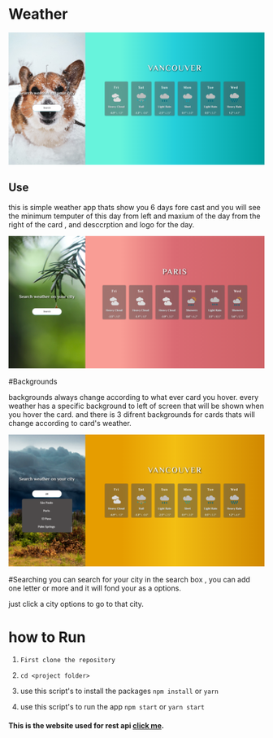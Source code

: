 # Weather 

![weather](home.png) 

## Use 
this is simple weather app thats show you 6 days fore cast and you will see the minimum temputer of this day from left and maxium of the day from the right of the card , and desccrption and logo for the day.

![search](searchdone.png)

#Backgrounds

backgrounds always change according to what ever card you hover.
every weather has a specific background to left of screen that will be shown when you hover the card.
and there is 3 difrent backgrounds for cards thats will change according to card's weather.

![search](search.png)

#Searching
 you can search for your city in the search box , you can add one letter or more and it will fond your as a options.
 
 just click a city options to go to that city.


# how to Run 

1. `First clone the repository`

2. `cd <project folder>`

3. use this script's to install the packages `npm install` or `yarn`

4. use this script's to run the app `npm start` or `yarn start`

#### This is the website used for rest api [click me](https://www.metaweather.com/api/).
